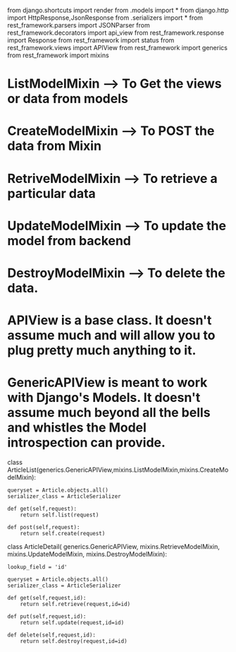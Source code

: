 from django.shortcuts import render
from .models import *
from django.http import HttpResponse,JsonResponse
from .serializers import *
from rest_framework.parsers import JSONParser
from rest_framework.decorators import api_view
from rest_framework.response import Response
from rest_framework import status
from rest_framework.views import APIView
from rest_framework import generics
from rest_framework import mixins


# ListModelMixin --> To Get the views or data from models
# CreateModelMixin --> To POST the data from Mixin
# RetriveModelMixin --> To retrieve a particular data
# UpdateModelMixin --> To update the model from backend
# DestroyModelMixin --> To delete the data.


# APIView is a base class. It doesn't assume much and will allow you to plug pretty much anything to it.

# GenericAPIView is meant to work with Django's Models. It doesn't assume much beyond all the bells and whistles the 	Model introspection can provide.



class ArticleList(generics.GenericAPIView,mixins.ListModelMixin,mixins.CreateModelMixin):
    
	queryset = Article.objects.all()
	serializer_class = ArticleSerializer

	def get(self,request):
		return self.list(request)
	
	def post(self,request):
		return self.create(request)
	

class ArticleDetail(
		generics.GenericAPIView,
		mixins.RetrieveModelMixin,
		mixins.UpdateModelMixin,
		mixins.DestroyModelMixin):
	
	lookup_field = 'id'
	
	queryset = Article.objects.all()
	serializer_class = ArticleSerializer

	def get(self,request,id):
		return self.retrieve(request,id=id)
	
	def put(self,request,id):
		return self.update(request,id=id)
	
	def delete(self,request,id):
		return self.destroy(request,id=id)